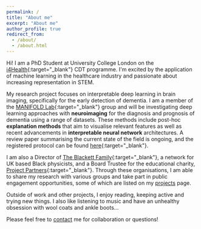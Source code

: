 ```yaml
---
permalink: /
title: "About me"
excerpt: "About me"
author_profile: true
redirect_from: 
  - /about/
  - /about.html
---
```


Hi! I am a PhD Student at University College London on the [i4Health](https://www.ucl.ac.uk/intelligent-imaging-healthcare/){:target="_blank"} CDT programme. I'm excited by the application of machine learning in the healthcare industry and passionate about increasing representation in STEM. 

My research project focuses on interpretable deep learning in brain imaging, specifically for the early detection of dementia. I am a member of the [MANIFOLD Lab](https://manifold-lab.netlify.app){:target="_blank"} group and will be investigating deep learning approaches with **neuroimaging** for the diagnosis and prognosis of dementia using a range of datasets. These methods include post-hoc **explanation methods** that aim to visualise relevant features as well as recent advancements in **interpretable neural network** architectures. A review paper summarising the current state of the field is ongoing, and the registered protocol can be found [here](https://www.crd.york.ac.uk/prospero/display_record.php?RecordID=291992){:target="_blank"}.

I am also a Director of [The Blackett Family](https://www.theblackettlabfamily.com){:target="_blank"}, a network for UK based Black physicists, and a Board Trustee for the educational charity, [Project Partners](https://projectpartners.org.uk/){:target="_blank"}. Through these organisations, I am able to share my research with various groups and take part in public engagement opportunities, some of which are listed on my [projects](https://sophmrtn.github.io/projects/) page.

Outside of work and other projects, I enjoy reading, keeping active and trying new things. I also like listening to music and have an unhealthy obsession with wool coats and ankle boots...

Please feel free to [contact](mailto:s.martin.20@ucl.ac.uk) me for collaboration or questions!
